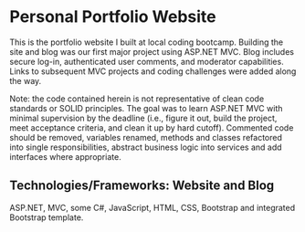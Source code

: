 # Personal Portfolio Website

This is the portfolio website I built at local coding bootcamp.  Building the site and blog was our first major project using ASP.NET MVC.  Blog includes secure log-in, authenticated user comments, and moderator capabilities.  Links to subsequent MVC projects and coding challenges were added along the way.  

Note:  the code contained herein is not representative of clean code standards or SOLID principles.  The goal was to learn ASP.NET MVC with minimal supervision by the deadline (i.e., figure it out, build the project, meet acceptance criteria, and clean it up by hard cutoff).  Commented code should be removed, variables renamed, methods and classes refactored into single responsibilities, abstract business logic into services and add interfaces where appropriate.  

## Technologies/Frameworks: Website and Blog
ASP.NET, MVC, some C#, JavaScript, HTML, CSS, Bootstrap and integrated Bootstrap template.  
  



